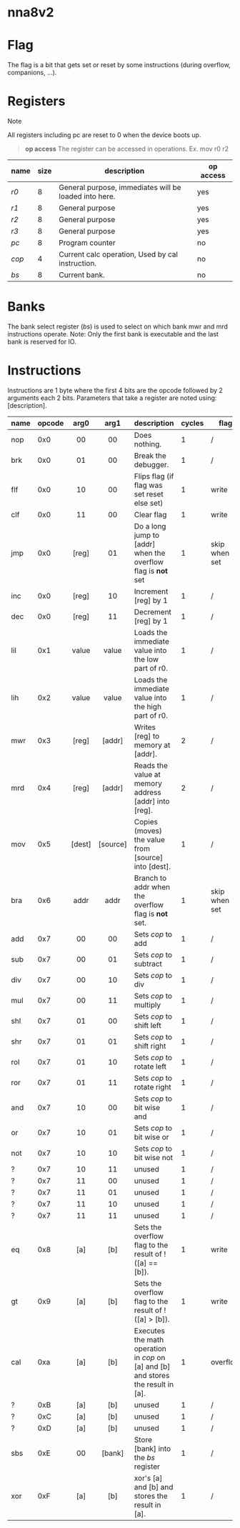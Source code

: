 # nna8v2

# Flag
The flag is a bit that gets set or reset by some instructions (during overflow, companions, ...).

# Registers
> [!NOTE]
> All registers including pc are reset to 0 when the device boots up.

> **op access**
> The register can be accessed in operations. Ex. mov r0 r2
>

| name  | size | description                                           | op access |
|-------|------|-------------------------------------------------------|-----------|
| *r0*  | 8    | General purpose, immediates will be loaded into here. | yes       |
| *r1*  | 8    | General purpose                                       | yes       |
| *r2*  | 8    | General purpose                                       | yes       |
| *r3*  | 8    | General purpose                                       | yes       |
| *pc*  | 8    | Program counter                                       | no        |
| *cop* | 4    | Current calc operation, Used by cal instruction.      | no        |
| *bs*  | 8    | Current bank.                                         | no        |

# Banks
The bank select register (*bs*) is used to select on which bank mwr and mrd instructions operate. Note: Only the first bank is executable and the last bank is reserved for IO.

# Instructions
Instructions are 1 byte where the first 4 bits are the opcode followed by 2 arguments each 2 bits.
Parameters that take a register are noted using: [description].

| name | opcode |  arg0  |   arg1   | description                                                                       | cycles | flag          |
|------|--------|:------:|:--------:|-----------------------------------------------------------------------------------|--------|---------------|
| nop  | 0x0    |   00   |    00    | Does nothing.                                                                     | 1      | /             |
| brk  | 0x0    |   01   |    00    | Break the debugger.                                                               | 1      | /             |
| flf  | 0x0    |   10   |    00    | Flips flag (if flag was set reset else set)                                       | 1      | write         |
| clf  | 0x0    |   11   |    00    | Clear flag                                                                        | 1      | write         |
| jmp  | 0x0    | [reg]  |    01    | Do a long jump to [addr] when the overflow flag is **not** set                    | 1      | skip when set |
| inc  | 0x0    | [reg]  |    10    | Increment [reg] by 1                                                              | 1      | /             |
| dec  | 0x0    | [reg]  |    11    | Decrement [reg] by 1                                                              | 1      | /             |
| lil  | 0x1    | value  |  value   | Loads the immediate value into the low part of r0.                                | 1      | /             |
| lih  | 0x2    | value  |  value   | Loads the immediate value into the high part of r0.                               | 1      | /             |
| mwr  | 0x3    | [reg]  |  [addr]  | Writes [reg] to memory at [addr].                                                 | 2      | /             |
| mrd  | 0x4    | [reg]  |  [addr]  | Reads the value at memory address [addr] into [reg].                              | 2      | /             |
| mov  | 0x5    | [dest] | [source] | Copies (moves) the value from [source] into [dest].                               | 1      | /             |
| bra  | 0x6    |  addr  |   addr   | Branch to addr when the overflow flag is **not** set.                             | 1      | skip when set |
| add  | 0x7    |   00   |    00    | Sets *cop* to add                                                                 | 1      | /             |
| sub  | 0x7    |   00   |    01    | Sets *cop* to subtract                                                            | 1      | /             |
| div  | 0x7    |   00   |    10    | Sets *cop* to div                                                                 | 1      | /             |
| mul  | 0x7    |   00   |    11    | Sets *cop* to multiply                                                            | 1      | /             |
| shl  | 0x7    |   01   |    00    | Sets *cop* to shift left                                                          | 1      | /             |
| shr  | 0x7    |   01   |    01    | Sets *cop* to shift right                                                         | 1      | /             |
| rol  | 0x7    |   01   |    10    | Sets *cop* to rotate left                                                         | 1      | /             |
| ror  | 0x7    |   01   |    11    | Sets *cop* to rotate right                                                        | 1      | /             |
| and  | 0x7    |   10   |    00    | Sets *cop* to bit wise and                                                        | 1      | /             |
| or   | 0x7    |   10   |    01    | Sets *cop* to bit wise or                                                         | 1      | /             |
| not  | 0x7    |   10   |    10    | Sets *cop* to bit wise not                                                        | 1      | /             |
| ?    | 0x7    |   10   |    11    | unused                                                                            | 1      | /             |
| ?    | 0x7    |   11   |    00    | unused                                                                            | 1      | /             |
| ?    | 0x7    |   11   |    01    | unused                                                                            | 1      | /             |
| ?    | 0x7    |   11   |    10    | unused                                                                            | 1      | /             |
| ?    | 0x7    |   11   |    11    | unused                                                                            | 1      | /             |
| eq   | 0x8    |  [a]   |   [b]    | Sets the overflow flag to the result of !([a] == [b]).                            | 1      | write         |
| gt   | 0x9    |  [a]   |   [b]    | Sets the overflow flag to the result of !([a] > [b]).                             | 1      | write         |
| cal  | 0xa    |  [a]   |   [b]    | Executes the math operation in *cop* on [a] and [b] and stores the result in [a]. | 1      | overflow      |
| ?    | 0xB    |  [a]   |   [b]    | unused                                                                            | 1      | /             |
| ?    | 0xC    |  [a]   |   [b]    | unused                                                                            | 1      | /             |
| ?    | 0xD    |  [a]   |   [b]    | unused                                                                            | 1      | /             |
| sbs  | 0xE    |   00   |  [bank]  | Store [bank] into the *bs* register                                               | 1      | /             |
| xor  | 0xF    |  [a]   |   [b]    | xor's [a] and [b] and stores the result in [a].                                   | 1      | /             |


